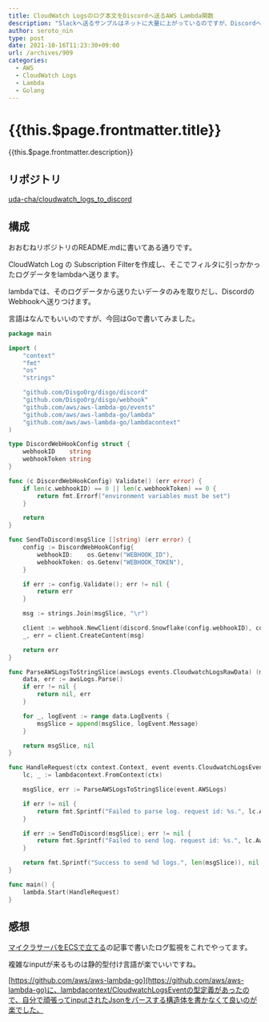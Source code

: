 ```yaml
---
title: CloudWatch Logsのログ本文をDiscordへ送るAWS Lambda関数
description: "Slackへ送るサンプルはネットに大量に上がっているのですが、Discordへ送る例がネットに転がってなかったのでメモ。"
author: seroto_nin
type: post
date: 2021-10-16T11:23:30+09:00
url: /archives/909
categories:
  - AWS
  - CloudWatch Logs
  - Lambda
  - Golang
---
```


# {{this.$page.frontmatter.title}}

<Date/><CategoriesPerPost/>

{{this.$page.frontmatter.description}}

<!--more-->

## リポジトリ

[uda-cha/cloudwatch_logs_to_discord](https://github.com/uda-cha/cloudwatch_logs_to_discord)

## 構成

おおむねリポジトリのREADME.mdに書いてある通りです。

CloudWatch Log の Subscription Filterを作成し、そこでフィルタに引っかかったログデータをlambdaへ送ります。

lambdaでは、そのログデータから送りたいデータのみを取りだし、DiscordのWebhookへ送りつけます。

言語はなんでもいいのですが、今回はGoで書いてみました。

```go
package main

import (
	"context"
	"fmt"
	"os"
	"strings"

	"github.com/DisgoOrg/disgo/discord"
	"github.com/DisgoOrg/disgo/webhook"
	"github.com/aws/aws-lambda-go/events"
	"github.com/aws/aws-lambda-go/lambda"
	"github.com/aws/aws-lambda-go/lambdacontext"
)

type DiscordWebHookConfig struct {
	webhookID    string
	webhookToken string
}

func (c DiscordWebHookConfig) Validate() (err error) {
	if len(c.webhookID) == 0 || len(c.webhookToken) == 0 {
		return fmt.Errorf("environment variables must be set")
	}

	return
}

func SendToDiscord(msgSlice []string) (err error) {
	config := DiscordWebHookConfig{
		webhookID:    os.Getenv("WEBHOOK_ID"),
		webhookToken: os.Getenv("WEBHOOK_TOKEN"),
	}

	if err := config.Validate(); err != nil {
		return err
	}

	msg := strings.Join(msgSlice, "\r")

	client := webhook.NewClient(discord.Snowflake(config.webhookID), config.webhookToken)
	_, err = client.CreateContent(msg)

	return err
}

func ParseAWSLogsToStringSlice(awsLogs events.CloudwatchLogsRawData) (msgSlice []string, err error) {
	data, err := awsLogs.Parse()
	if err != nil {
		return nil, err
	}

	for _, logEvent := range data.LogEvents {
		msgSlice = append(msgSlice, logEvent.Message)
	}

	return msgSlice, nil
}

func HandleRequest(ctx context.Context, event events.CloudwatchLogsEvent) (string, error) {
	lc, _ := lambdacontext.FromContext(ctx)

	msgSlice, err := ParseAWSLogsToStringSlice(event.AWSLogs)

	if err != nil {
		return fmt.Sprintf("Failed to parse log. request id: %s.", lc.AwsRequestID), err
	}

	if err := SendToDiscord(msgSlice); err != nil {
		return fmt.Sprintf("Failed to send log. request id: %s.", lc.AwsRequestID), err
	}

	return fmt.Sprintf("Success to send %d logs.", len(msgSlice)), nil
}

func main() {
	lambda.Start(HandleRequest)
}
```

## 感想

[マイクラサーバをECSで立てる](https://www.serotoninpower.club/archives/903/)の記事で書いたログ監視をこれでやってます。

複雑なinputが来るものは静的型付け言語が楽でいいですね。

[https://github.com/aws/aws-lambda-go](https://github.com/aws/aws-lambda-go)に、lambdacontext/CloudwatchLogsEventの型定義があったので、自分で頑張ってinputされたJsonをパースする構造体を書かなくて良いのが楽でした。

<Comments />
